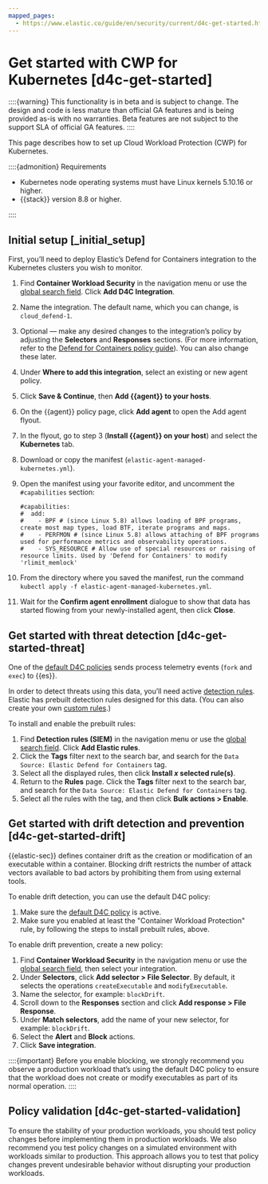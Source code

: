 ```yaml
---
mapped_pages:
  - https://www.elastic.co/guide/en/security/current/d4c-get-started.html
---
```


# Get started with CWP for Kubernetes [d4c-get-started]

::::{warning}
This functionality is in beta and is subject to change. The design and code is less mature than official GA features and is being provided as-is with no warranties. Beta features are not subject to the support SLA of official GA features.
::::


This page describes how to set up Cloud Workload Protection (CWP) for Kubernetes.

::::{admonition} Requirements
* Kubernetes node operating systems must have Linux kernels 5.10.16 or higher.
* {{stack}} version 8.8 or higher.

::::



## Initial setup [_initial_setup]

First, you’ll need to deploy Elastic’s Defend for Containers integration to the Kubernetes clusters you wish to monitor.

1. Find **Container Workload Security** in the navigation menu or use the [global search field](../../../explore-analyze/find-and-organize/find-apps-and-objects.md). Click **Add D4C Integration**.
2. Name the integration. The default name, which you can change, is `cloud_defend-1`.
3. Optional — make any desired changes to the integration’s policy by adjusting the **Selectors** and **Responses** sections. (For more information, refer to the [Defend for Containers policy guide](container-workload-protection-policies.md)). You can also change these later.
4. Under **Where to add this integration**, select an existing or new agent policy.
5. Click **Save & Continue**, then **Add {{agent}} to your hosts**.
6. On the {{agent}} policy page, click **Add agent** to open the Add agent flyout.
7. In the flyout, go to step 3 (**Install {{agent}} on your host**) and select the **Kubernetes** tab.
8. Download or copy the manifest (`elastic-agent-managed-kubernetes.yml`).
9. Open the manifest using your favorite editor, and uncomment the `#capabilities` section:

    ```console
    #capabilities:
    #  add:
    #    - BPF # (since Linux 5.8) allows loading of BPF programs, create most map types, load BTF, iterate programs and maps.
    #    - PERFMON # (since Linux 5.8) allows attaching of BPF programs used for performance metrics and observability operations.
    #    - SYS_RESOURCE # Allow use of special resources or raising of resource limits. Used by 'Defend for Containers' to modify 'rlimit_memlock'
    ```

10. From the directory where you saved the manifest, run the command `kubectl apply -f elastic-agent-managed-kubernetes.yml`.
11. Wait for the **Confirm agent enrollment** dialogue to show that data has started flowing from your newly-installed agent, then click **Close**.


## Get started with threat detection [d4c-get-started-threat]

One of the [default D4C policies](container-workload-protection-policies.md#d4c-default-policies) sends process telemetry events (`fork` and `exec`) to {{es}}.

In order to detect threats using this data, you’ll need active [detection rules](../detect-and-alert.md). Elastic has prebuilt detection rules designed for this data. (You can also create your own [custom rules](../detect-and-alert/create-detection-rule.md).)

To install and enable the prebuilt rules:

1. Find **Detection rules (SIEM)** in the navigation menu or use the [global search field](../../../explore-analyze/find-and-organize/find-apps-and-objects.md). Click **Add Elastic rules**.
2. Click the **Tags** filter next to the search bar, and search for the `Data Source: Elastic Defend for Containers` tag.
3. Select all the displayed rules, then click **Install *x* selected rule(s)**.
4. Return to the **Rules** page. Click the **Tags** filter next to the search bar, and search for the `Data Source: Elastic Defend for Containers` tag.
5. Select all the rules with the tag, and then click **Bulk actions > Enable**.


## Get started with drift detection and prevention [d4c-get-started-drift]

{{elastic-sec}} defines container drift as the creation or modification of an executable within a container. Blocking drift restricts the number of attack vectors available to bad actors by prohibiting them from using external tools.

To enable drift detection, you can use the default D4C policy:

1. Make sure the [default D4C policy](container-workload-protection-policies.md#d4c-default-policies) is active.
2. Make sure you enabled at least the "Container Workload Protection" rule, by following the steps to install prebuilt rules, above.

To enable drift prevention, create a new policy:

1. Find **Container Workload Security** in the navigation menu or use the [global search field](../../../explore-analyze/find-and-organize/find-apps-and-objects.md), then select your integration.
2. Under **Selectors**, click **Add selector > File Selector**. By default, it selects the operations `createExecutable` and `modifyExecutable`.
3. Name the selector, for example: `blockDrift`.
4. Scroll down to the **Responses** section and click **Add response > File Response**.
5. Under **Match selectors**, add the name of your new selector, for example: `blockDrift`.
6. Select the **Alert** and **Block** actions.
7. Click **Save integration**.

::::{important}
Before you enable blocking, we strongly recommend you observe a production workload that’s using the default D4C policy to ensure that the workload does not create or modify executables as part of its normal operation.
::::



## Policy validation [d4c-get-started-validation]

To ensure the stability of your production workloads, you should test policy changes before implementing them in production workloads. We also recommend you test policy changes on a simulated environment with workloads similar to production. This approach allows you to test that policy changes prevent undesirable behavior without disrupting your production workloads.
